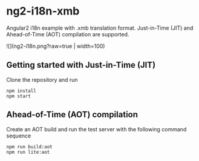 # ng2-i18n-xmb
Angular2 i18n example with .xmb translation format.
Just-in-Time (JIT) and Ahead-of-Time (AOT) compilation are supported.

![](ng2-i18n.png?raw=true | width=100)


## Getting started with Just-in-Time (JIT)
Clone the repository and run

```
npm install
npm start
```

## Ahead-of-Time (AOT) compilation
Create an AOT build and run the test server with the following command sequence 
```
npm run build:aot
npm run lite:aot
```
